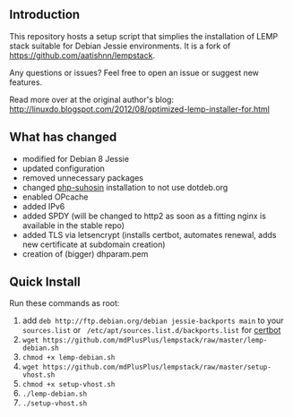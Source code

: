 ## Introduction
This repository hosts a setup script that simplies the installation of LEMP stack suitable for Debian Jessie environments. It is a fork of https://github.com/aatishnn/lempstack.

Any questions or issues? Feel free to open an issue or suggest new features.

Read more over at the original author's blog:
http://linuxdo.blogspot.com/2012/08/optimized-lemp-installer-for.html

## What has changed
* modified for Debian 8 Jessie
* updated configuration
* removed unnecessary packages
* changed [php-suhosin](suhosin.org) installation to not use dotdeb.org
* enabled OPcache
* added IPv6
* added SPDY (will be changed to http2 as soon as a fitting nginx is available in the stable repo)
* added TLS via letsencrypt (installs certbot, automates renewal, adds new certificate at subdomain creation)
* creation of (bigger) dhparam.pem

## Quick Install
Run these commands as root:

1. add `deb http://ftp.debian.org/debian jessie-backports main` to your `sources.list` or ` /etc/apt/sources.list.d/backports.list` for [certbot](https://certbot.eff.org/#debianjessie-nginx)
2. `wget https://github.com/mdPlusPlus/lempstack/raw/master/lemp-debian.sh`
3. `chmod +x lemp-debian.sh`
4. `wget https://github.com/mdPlusPlus/lempstack/raw/master/setup-vhost.sh`
5. `chmod +x setup-vhost.sh`
6. `./lemp-debian.sh`
7. `./setup-vhost.sh`
